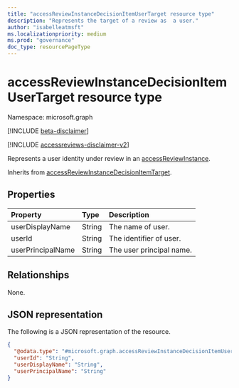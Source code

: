 ```yaml
---
title: "accessReviewInstanceDecisionItemUserTarget resource type"
description: "Represents the target of a review as  a user."
author: "isabelleatmsft"
ms.localizationpriority: medium
ms.prod: "governance"
doc_type: resourcePageType
---
```


# accessReviewInstanceDecisionItemUserTarget resource type

Namespace: microsoft.graph

[!INCLUDE [beta-disclaimer](../../includes/beta-disclaimer.md)]

[!INCLUDE [accessreviews-disclaimer-v2](../../includes/accessreviews-disclaimer-v2.md)]

Represents a user identity under review in an [accessReviewInstance](accessreviewinstance.md).

Inherits from [accessReviewInstanceDecisionItemTarget](../resources/accessreviewinstancedecisionitemtarget.md).

## Properties
|Property|Type|Description|
|:---|:---|:---|
| userDisplayName | String | The name of user. |
| userId | String | The identifier of user. |
| userPrincipalName | String | The user principal name. |

## Relationships
None.

## JSON representation
The following is a JSON representation of the resource.
<!-- {
  "blockType": "resource",
  "@odata.type": "microsoft.graph.accessReviewInstanceDecisionItemUserTarget"
}
-->
``` json
{
  "@odata.type": "#microsoft.graph.accessReviewInstanceDecisionItemUserTarget",
  "userId": "String",
  "userDisplayName": "String",
  "userPrincipalName": "String"
}
```
